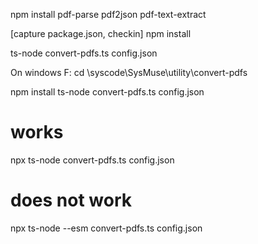 


npm install pdf-parse pdf2json pdf-text-extract

[capture package.json, checkin]
npm install

ts-node convert-pdfs.ts config.json


On windows
F:
cd \syscode\SysMuse\utility\convert-pdfs


npm install
ts-node convert-pdfs.ts config.json

# works
npx ts-node convert-pdfs.ts config.json

# does not work
npx ts-node --esm convert-pdfs.ts config.json

